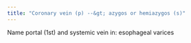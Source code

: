 ```yaml
---
title: "Coronary vein (p) --&gt; azygos or hemiazygos (s)"
---
```

Name portal (1st) and systemic vein in: esophageal varices

